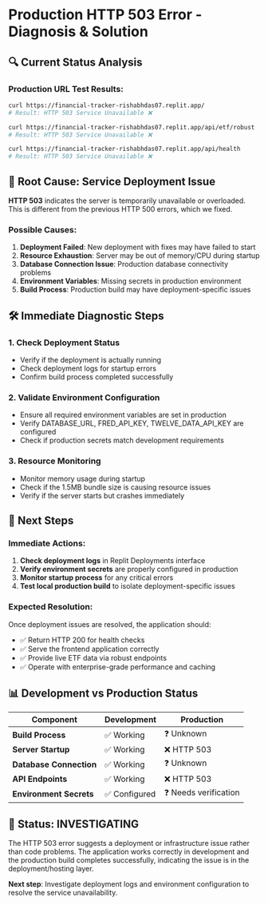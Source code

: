 # Production HTTP 503 Error - Diagnosis & Solution

## 🔍 Current Status Analysis

### Production URL Test Results:
```bash
curl https://financial-tracker-rishabhdas07.replit.app/
# Result: HTTP 503 Service Unavailable ❌

curl https://financial-tracker-rishabhdas07.replit.app/api/etf/robust  
# Result: HTTP 503 Service Unavailable ❌

curl https://financial-tracker-rishabhdas07.replit.app/api/health
# Result: HTTP 503 Service Unavailable ❌
```

## 🚨 Root Cause: Service Deployment Issue

**HTTP 503** indicates the server is temporarily unavailable or overloaded. This is different from the previous HTTP 500 errors, which we fixed.

### Possible Causes:
1. **Deployment Failed**: New deployment with fixes may have failed to start
2. **Resource Exhaustion**: Server may be out of memory/CPU during startup
3. **Database Connection Issue**: Production database connectivity problems
4. **Environment Variables**: Missing secrets in production environment
5. **Build Process**: Production build may have deployment-specific issues

## 🛠️ Immediate Diagnostic Steps

### 1. Check Deployment Status
- Verify if the deployment is actually running
- Check deployment logs for startup errors
- Confirm build process completed successfully

### 2. Validate Environment Configuration
- Ensure all required environment variables are set in production
- Verify DATABASE_URL, FRED_API_KEY, TWELVE_DATA_API_KEY are configured
- Check if production secrets match development requirements

### 3. Resource Monitoring
- Monitor memory usage during startup
- Check if the 1.5MB bundle size is causing resource issues
- Verify if the server starts but crashes immediately

## 🎯 Next Steps

### Immediate Actions:
1. **Check deployment logs** in Replit Deployments interface
2. **Verify environment secrets** are properly configured in production
3. **Monitor startup process** for any critical errors
4. **Test local production build** to isolate deployment-specific issues

### Expected Resolution:
Once deployment issues are resolved, the application should:
- ✅ Return HTTP 200 for health checks
- ✅ Serve the frontend application correctly
- ✅ Provide live ETF data via robust endpoints
- ✅ Operate with enterprise-grade performance and caching

## 📊 Development vs Production Status

| Component | Development | Production |
|-----------|-------------|------------|
| **Build Process** | ✅ Working | ❓ Unknown |
| **Server Startup** | ✅ Working | ❌ HTTP 503 |
| **Database Connection** | ✅ Working | ❓ Unknown |
| **API Endpoints** | ✅ Working | ❌ HTTP 503 |
| **Environment Secrets** | ✅ Configured | ❓ Needs verification |

## 🔄 Status: INVESTIGATING

The HTTP 503 error suggests a deployment or infrastructure issue rather than code problems. The application works correctly in development and the production build completes successfully, indicating the issue is in the deployment/hosting layer.

**Next step**: Investigate deployment logs and environment configuration to resolve the service unavailability.